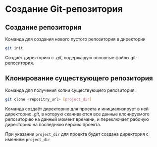 # Создание Git-репозитория

## Создание репозитория

Команда для создания нового пустого репозитория в директории

```bash
git init
```

Создаёт директорию с _.git_, содержащую основные файлы git-репоситория.

## Клонирование существующего репозитория

Команда для получения копии существующего репозитория:

```bash
git clone <repositry_url> [project_dir]
```

Команда создаёт директорию для проекта и инициализирует в ней директорию _.git_, в которую скачиваются все данные клонируемого репозиторию на данный момент времени, и переключает рабочую директорию на последнюю версию проекта.

При указании `project_dir` для проекта будет создана директория с имением `project_dir`